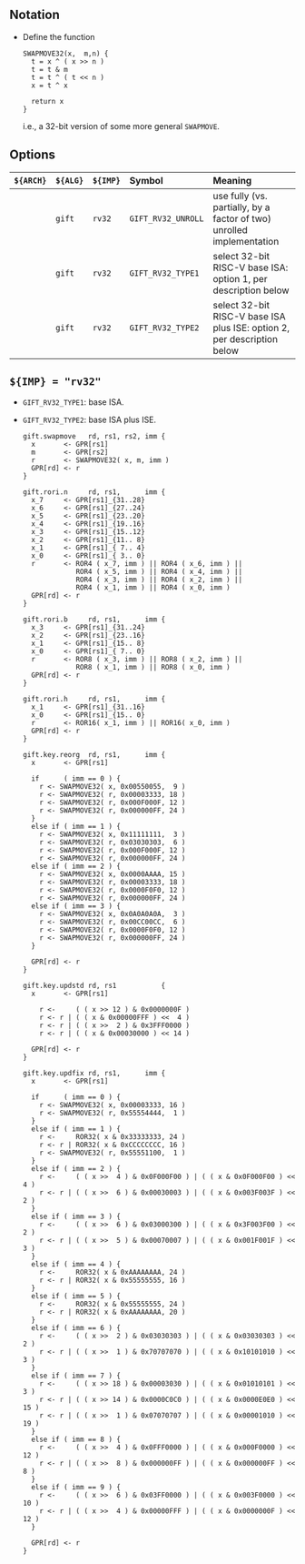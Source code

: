<!--- -------------------------------------------------------------------- --->

## Notation

- Define the function

  ```
  SWAPMOVE32(x,  m,n) {
    t = x ^ ( x >> n )
    t = t & m
    t = t ^ ( t << n )
    x = t ^ x

    return x
  }
  ```
  
  i.e., a 32-bit version of some more general `SWAPMOVE`.

<!--- -------------------------------------------------------------------- --->

## Options

| `${ARCH}` | `${ALG}`   | `${IMP}`  | Symbol                 | Meaning                                                                 |
| :-------- | :--------- | :-------- | :--------------------- | :---------------------------------------------------------------------- |
|           | `gift`     | `rv32`    | `GIFT_RV32_UNROLL`     | use fully (vs. partially, by a factor of two) unrolled implementation   |
|           | `gift`     | `rv32`    | `GIFT_RV32_TYPE1`      | select 32-bit RISC-V base ISA:          option 1, per description below |
|           | `gift`     | `rv32`    | `GIFT_RV32_TYPE2`      | select 32-bit RISC-V base ISA plus ISE: option 2, per description below |

<!--- -------------------------------------------------------------------- --->

## `${IMP} = "rv32"`

- `GIFT_RV32_TYPE1`: base ISA.

- `GIFT_RV32_TYPE2`: base ISA plus ISE.

  ```
  gift.swapmove   rd, rs1, rs2, imm {
    x       <- GPR[rs1]
    m       <- GPR[rs2]
    r       <- SWAPMOVE32( x, m, imm )
    GPR[rd] <- r
  }

  gift.rori.n     rd, rs1,      imm {
    x_7     <- GPR[rs1]_{31..28}
    x_6     <- GPR[rs1]_{27..24}
    x_5     <- GPR[rs1]_{23..20}
    x_4     <- GPR[rs1]_{19..16}
    x_3     <- GPR[rs1]_{15..12}
    x_2     <- GPR[rs1]_{11.. 8}
    x_1     <- GPR[rs1]_{ 7.. 4}
    x_0     <- GPR[rs1]_{ 3.. 0}
    r       <- ROR4 ( x_7, imm ) || ROR4 ( x_6, imm ) || 
               ROR4 ( x_5, imm ) || ROR4 ( x_4, imm ) || 
               ROR4 ( x_3, imm ) || ROR4 ( x_2, imm ) || 
               ROR4 ( x_1, imm ) || ROR4 ( x_0, imm ) 
    GPR[rd] <- r
  }
  
  gift.rori.b     rd, rs1,      imm {
    x_3     <- GPR[rs1]_{31..24}
    x_2     <- GPR[rs1]_{23..16}
    x_1     <- GPR[rs1]_{15.. 8}
    x_0     <- GPR[rs1]_{ 7.. 0}
    r       <- ROR8 ( x_3, imm ) || ROR8 ( x_2, imm ) || 
               ROR8 ( x_1, imm ) || ROR8 ( x_0, imm ) 
    GPR[rd] <- r
  }
  
  gift.rori.h     rd, rs1,      imm {
    x_1     <- GPR[rs1]_{31..16}
    x_0     <- GPR[rs1]_{15.. 0}
    r       <- ROR16( x_1, imm ) || ROR16( x_0, imm )
    GPR[rd] <- r
  }
    
  gift.key.reorg  rd, rs1,      imm {
    x       <- GPR[rs1]  

    if      ( imm == 0 ) {
      r <- SWAPMOVE32( x, 0x00550055,  9 )
      r <- SWAPMOVE32( r, 0x00003333, 18 )
      r <- SWAPMOVE32( r, 0x000F000F, 12 )
      r <- SWAPMOVE32( r, 0x000000FF, 24 )
    }
    else if ( imm == 1 ) {
      r <- SWAPMOVE32( x, 0x11111111,  3 )
      r <- SWAPMOVE32( r, 0x03030303,  6 )
      r <- SWAPMOVE32( r, 0x000F000F, 12 )
      r <- SWAPMOVE32( r, 0x000000FF, 24 )
    else if ( imm == 2 ) {
      r <- SWAPMOVE32( x, 0x0000AAAA, 15 )
      r <- SWAPMOVE32( r, 0x00003333, 18 )
      r <- SWAPMOVE32( r, 0x0000F0F0, 12 )
      r <- SWAPMOVE32( r, 0x000000FF, 24 )
    else if ( imm == 3 ) {
      r <- SWAPMOVE32( x, 0x0A0A0A0A,  3 )
      r <- SWAPMOVE32( r, 0x00CC00CC,  6 )
      r <- SWAPMOVE32( r, 0x0000F0F0, 12 )
      r <- SWAPMOVE32( r, 0x000000FF, 24 )
    }

    GPR[rd] <- r
  }
  
  gift.key.updstd rd, rs1           {
    x       <- GPR[rs1]

      r <-     ( ( x >> 12 ) & 0x0000000F ) 
      r <- r | ( ( x & 0x00000FFF ) <<  4 )
      r <- r | ( ( x >>  2 ) & 0x3FFF0000 ) 
      r <- r | ( ( x & 0x00030000 ) << 14 )

    GPR[rd] <- r
  }
  
  gift.key.updfix rd, rs1,      imm {
    x       <- GPR[rs1]

    if      ( imm == 0 ) {
      r <- SWAPMOVE32( x, 0x00003333, 16 )
      r <- SWAPMOVE32( r, 0x55554444,  1 )
    }
    else if ( imm == 1 ) {
      r <-     ROR32( x & 0x33333333, 24 )
      r <- r | ROR32( x & 0xCCCCCCCC, 16 )
      r <- SWAPMOVE32( r, 0x55551100,  1 )
    }
    else if ( imm == 2 ) {
      r <-     ( ( x >>  4 ) & 0x0F000F00 ) | ( ( x & 0x0F000F00 ) <<  4 )
      r <- r | ( ( x >>  6 ) & 0x00030003 ) | ( ( x & 0x003F003F ) <<  2 )
    }
    else if ( imm == 3 ) { 
      r <-     ( ( x >>  6 ) & 0x03000300 ) | ( ( x & 0x3F003F00 ) <<  2 )
      r <- r | ( ( x >>  5 ) & 0x00070007 ) | ( ( x & 0x001F001F ) <<  3 )
    }
    else if ( imm == 4 ) {
      r <-     ROR32( x & 0xAAAAAAAA, 24 )
      r <- r | ROR32( x & 0x55555555, 16 )
    }
    else if ( imm == 5 ) {
      r <-     ROR32( x & 0x55555555, 24 )
      r <- r | ROR32( x & 0xAAAAAAAA, 20 )
    }
    else if ( imm == 6 ) {
      r <-     ( ( x >>  2 ) & 0x03030303 ) | ( ( x & 0x03030303 ) <<  2 )
      r <- r | ( ( x >>  1 ) & 0x70707070 ) | ( ( x & 0x10101010 ) <<  3 )
    }
    else if ( imm == 7 ) {
      r <-     ( ( x >> 18 ) & 0x00003030 ) | ( ( x & 0x01010101 ) <<  3 )
      r <- r | ( ( x >> 14 ) & 0x0000C0C0 ) | ( ( x & 0x0000E0E0 ) << 15 )
      r <- r | ( ( x >>  1 ) & 0x07070707 ) | ( ( x & 0x00001010 ) << 19 )
    }
    else if ( imm == 8 ) {
      r <-     ( ( x >>  4 ) & 0x0FFF0000 ) | ( ( x & 0x000F0000 ) << 12 )
      r <- r | ( ( x >>  8 ) & 0x000000FF ) | ( ( x & 0x000000FF ) <<  8 )
    }
    else if ( imm == 9 ) {
      r <-     ( ( x >>  6 ) & 0x03FF0000 ) | ( ( x & 0x003F0000 ) << 10 )
      r <- r | ( ( x >>  4 ) & 0x00000FFF ) | ( ( x & 0x0000000F ) << 12 )
    }

    GPR[rd] <- r
  }
  ```

<!--- -------------------------------------------------------------------- --->

